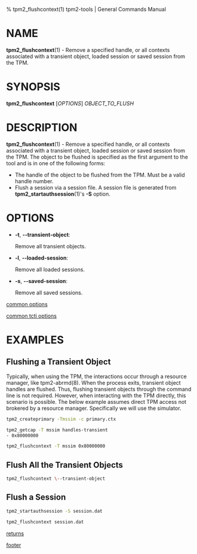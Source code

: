 % tpm2_flushcontext(1) tpm2-tools | General Commands Manual

# NAME

**tpm2_flushcontext**(1) - Remove a specified handle, or all contexts associated with a
transient object, loaded session or saved session from the TPM.

# SYNOPSIS

**tpm2_flushcontext** [*OPTIONS*] _OBJECT\_TO\_FLUSH_

# DESCRIPTION

**tpm2_flushcontext**(1) - Remove a specified handle, or all contexts associated with a
transient object, loaded session or saved session from the TPM. The object to be
flushed is specified as the first argument to the tool and is in one of the following
forms:
  - The handle of the object to be flushed from the TPM. Must be a valid handle number.
  - Flush a session via a session file. A session file is generated from
    **tpm2_startauthsession**(1)'s **-S** option.

# OPTIONS

  * **-t**, **\--transient-object**:

    Remove all transient objects.

  * **-l**, **\--loaded-session**:

    Remove all loaded sessions.

  * **-s**, **\--saved-session**:

    Remove all saved sessions.

[common options](common/options.md)

[common tcti options](common/tcti.md)

# EXAMPLES

## Flushing a Transient Object

Typically, when using the TPM, the interactions occur through a resource
manager, like tpm2-abrmd(8). When the process exits, transient object
handles are flushed. Thus, flushing transient objects through the command
line is not required. However, when interacting with the TPM directly,
this scenario is possible. The below example assumes direct TPM access not
brokered by a resource manager. Specifically we will use the simulator.

```bash
tpm2_createprimary -Tmssim -c primary.ctx

tpm2_getcap -T mssim handles-transient
- 0x80000000

tpm2_flushcontext -T mssim 0x80000000
```

## Flush All the Transient Objects
```bash
tpm2_flushcontext \--transient-object
```

## Flush a Session
```bash
tpm2_startauthsession -S session.dat

tpm2_flushcontext session.dat
```

[returns](common/returns.md)

[footer](common/footer.md)
